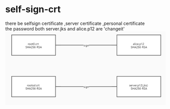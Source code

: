 # self-sign-crt
there be selfsign certificate ,server certificate ,personal certificate <br>
the password both server.jks and alice.p12 are 'changeit'
![relationship](relationship.png)
